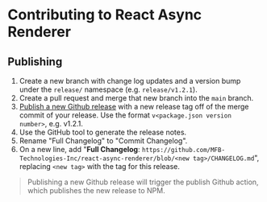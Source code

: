 # Contributing to React Async Renderer

## Publishing

1. Create a new branch with change log updates and a version bump under the `release/` namespace (e.g. `release/v1.2.1`).
2. Create a pull request and merge that new branch into the `main` branch.
3. [Publish a new Github release](https://docs.github.com/en/enterprise-cloud@latest/repositories/releasing-projects-on-github/managing-releases-in-a-repository#creating-a-release) with a new release tag off of the merge commit of your release. Use the format `v<package.json version number>`, e.g. v1.2.1.
4. Use the GitHub tool to generate the release notes.
5. Rename "Full Changelog" to "Commit Changelog".
6. On a new line, add "**Full Changelog**: `https://github.com/MFB-Technologies-Inc/react-async-renderer/blob/<new tag>/CHANGELOG.md`", replacing `<new tag>` with the tag for this release.

> Publishing a new Github release will trigger the publish Github action, which publishes the new release to NPM.
